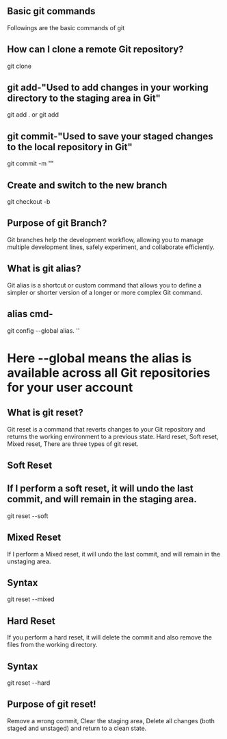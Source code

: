 ## Basic git commands
Followings are the basic commands of git
## How can I clone a remote Git repository?
git clone <remote-repository>

## git add-"Used to add changes in your working directory to the staging area in Git"
git add .
or 
git add <file-name>

## git commit-"Used to save your staged changes to the local repository in Git"
git commit -m "<Your commit message>"

## Create and switch to the new branch
git checkout -b <branch-name>

## Purpose of git Branch?
 Git branches help the development workflow, allowing you to manage multiple development lines, safely experiment, and collaborate efficiently.

## What is git alias?
 Git alias is a shortcut or custom command that allows you to define a simpler or shorter version of a longer or more complex Git command.
## alias cmd-
 git config --global alias.<alias-name> '<git-command>'
# Here --global means the alias is available across all Git repositories for your user account

## What is git reset?
Git reset is a command that reverts changes to your Git repository and returns the working environment to a previous state. Hard reset, Soft reset, Mixed reset, There are three types of git reset. 

## Soft Reset
## If I perform a soft reset, it will undo the last commit, and will remain in the staging area.
git reset --soft <commit>

## Mixed Reset
If I perform a Mixed reset, it will undo the last commit, and will remain in the unstaging area.
## Syntax
git reset --mixed <commit>

## Hard Reset
If you perform a hard reset, it will delete the commit and also remove the files from the working directory.
## Syntax
git reset --hard <commit>

## Purpose of git reset!
 Remove a wrong commit, Clear the staging area, Delete all changes (both staged and unstaged) and return to a clean state.
